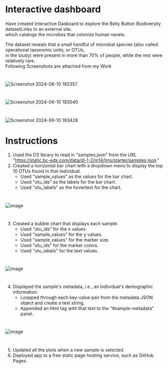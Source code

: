 # Interactive dashboard   
Have created Interactive Dasboard to explore the Belly Button Biodiversity datasetLinks to an external site.  
which catalogs the microbes that colonize human navels.  

The dataset reveals that a small handful of microbial species (also called operational taxonomic units, or OTUs,   
in the study) were present in more than 70% of people, while the rest were relatively rare.  
Following Screenshots are attached from my Work
#
![Screenshot 2024-06-10 192357](https://github.com/RoshniRanaDS/belly-button-challenge/assets/161755928/88db9861-db97-4feb-8fa2-7ae22aeaa8cc)
#
![Screenshot 2024-06-10 193040](https://github.com/RoshniRanaDS/belly-button-challenge/assets/161755928/3ec1c02e-b07c-4dae-9d96-2a0e3934cbd9)
#
![Screenshot 2024-06-10 193428](https://github.com/RoshniRanaDS/belly-button-challenge/assets/161755928/fa659de5-c202-4dc7-9be4-ff242e685521)
#
# Instructions
1. Used the D3 library to read in "samples.json" from the URL "https://static.bc-edx.com/data/dl-1-2/m14/lms/starter/samples.json."  
2. Created a horizontal bar chart with a dropdown menu to display the top 10 OTUs found in that individual.  
   - Used "sample_values" as the values for the bar chart.  
   - Used "otu_ids" as the labels for the bar chart.  
   - Used "otu_labels" as the hovertext for the chart.  
#
![image](https://github.com/RoshniRanaDS/belly-button-challenge/assets/161755928/a0f928c1-923e-4269-93c0-e83bab9ad8a2)
#
3. Created a bubble chart that displays each sample.   
   - Used "otu_ids" for the x values.   
   - Used "sample_values" for the y values.   
   - Used "sample_values" for the marker size.   
   - Used "otu_ids" for the marker colors.   
   - Used "otu_labels" for the text values.   
#
![image](https://github.com/RoshniRanaDS/belly-button-challenge/assets/161755928/64273613-acd3-40e5-bc7f-6ad4ac5e3d8e)
#
4. Displayed the sample's metadata, i.e., an individual's demographic information.   
   - Loopped through each key-value pair from the metadata JSON object and create a text string.   
   - Appended an html tag with that text to the "#sample-metadata" panel.   
#
![image](https://github.com/RoshniRanaDS/belly-button-challenge/assets/161755928/9587d445-4632-45fc-abc4-c82e5e43ad22)
#
5. Updated all the plots when a new sample is selected.
6. Deployed app to a free static page hosting service,
   such as GitHub Pages. 
  

